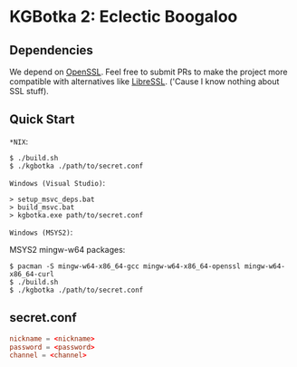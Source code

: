 # KGBotka 2: Eclectic Boogaloo

## Dependencies

We depend on [OpenSSL](https://www.openssl.org/). Feel free to submit PRs to make the project more compatible with alternatives like [LibreSSL](https://www.libressl.org/). ('Cause I know nothing about SSL stuff).

## Quick Start

`*NIX`:
```console
$ ./build.sh
$ ./kgbotka ./path/to/secret.conf
```

`Windows (Visual Studio)`:
```
> setup_msvc_deps.bat
> build_msvc.bat
> kgbotka.exe path/to/secret.conf
```

`Windows (MSYS2)`:

MSYS2 mingw-w64 packages:

```console
$ pacman -S mingw-w64-x86_64-gcc mingw-w64-x86_64-openssl mingw-w64-x86_64-curl 
$ ./build.sh
$ ./kgbotka ./path/to/secret.conf
```

## secret.conf

```conf
nickname = <nickname>
password = <password>
channel = <channel>
```
